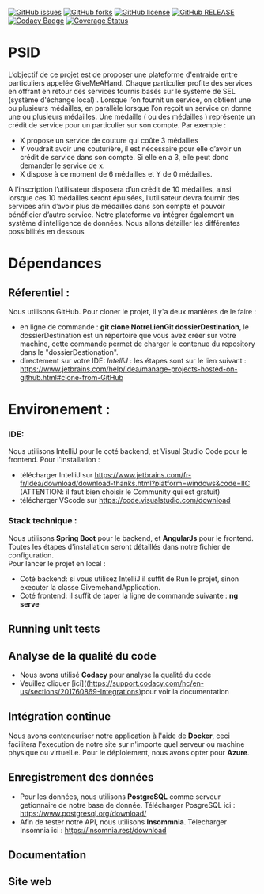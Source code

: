 

<a href="https://github.com/SidibeYoro/PSID/issues"><img alt="GitHub issues" src="https://img.shields.io/github/issues/SidibeYoro/PSID"></a>
<a href="https://github.com/SidibeYoro/PSID/network"><img alt="GitHub forks" src="https://img.shields.io/github/forks/SidibeYoro/PSID"></a>
<a href="https://github.com/SidibeYoro/PSID"><img alt="GitHub license" src="https://img.shields.io/badge/licence-Apache%202.0-brightgreen"></a>
<a href="https://github.com/SidibeYoro/PSID"><img alt="GitHub RELEASE" src="https://img.shields.io/badge/release-v3-blue"></a>
[![Codacy Badge](https://app.codacy.com/project/badge/Grade/50fb7bb16ec242fa91744440e90cd639)](https://www.codacy.com/gh/SidibeYoro/PSID/dashboard?utm_source=github.com&amp;utm_medium=referral&amp;utm_content=SidibeYoro/PSID&amp;utm_campaign=Badge_Grade)
[![Coverage Status](https://coveralls.io/repos/github/SidibeYoro/PSID/badge.svg?branch=main)](https://coveralls.io/github/SidibeYoro/PSID?branch=main)


# PSID

L’objectif de ce projet est de proposer une plateforme d'entraide entre particuliers appelée GiveMeAHand. Chaque particulier profite des services en offrant en retour des services fournis basés sur le système de SEL (système d'échange local) .
Lorsque l’on fournit un service, on obtient une ou plusieurs médailles, en parallèle lorsque l’on reçoit un service on donne une ou plusieurs médailles.
Une médaille ( ou des médailles ) représente un crédit de service pour un particulier sur son compte.
Par exemple :
- X propose un service de couture qui coûte 3 médailles
- Y voudrait avoir une couturière, il est nécessaire pour elle d’avoir un crédit de service dans son compte. Si elle en a 3, elle peut donc demander le service de x.
- X dispose à ce moment de 6 médailles et Y de 0 médailles.

A l’inscription l’utilisateur disposera d’un crédit de 10 médailles, ainsi lorsque ces 10 médailles seront épuisées, l’utilisateur devra fournir des services afin d’avoir plus de médailles dans son compte et pouvoir bénéficier d’autre service.
Notre plateforme va intégrer également un système d’intelligence de données. Nous allons détailler les différentes possibilités en dessous

# Dépendances 

## Réferentiel :
Nous utilisons GitHub.
Pour cloner le projet, il y'a deux manières de le faire : 
- en ligne de commande : **git clone NotreLienGit dossierDestination**, le dossierDestination est un répertoire que vous avez créer sur votre machine, cette commande permet de charger le contenue du repository dans le "dossierDestionation".
- directement sur votre IDE: 
*IntelliJ* : les étapes sont sur le lien suivant : https://www.jetbrains.com/help/idea/manage-projects-hosted-on-github.html#clone-from-GitHub

# Environement : 
### IDE: 
Nous utilisons IntelliJ pour le coté backend, et Visual Studio Code pour le frontend. 
Pour l'installation :
- télécharger IntelliJ sur https://www.jetbrains.com/fr-fr/idea/download/download-thanks.html?platform=windows&code=IIC (ATTENTION: il faut bien choisir le Community qui est gratuit)
- télécharger VScode sur https://code.visualstudio.com/download
### Stack technique : 
Nous utilisons **Spring Boot** pour le backend, et **AngularJs** pour le frontend.
Toutes les étapes d'installation seront détaillés dans notre fichier de configuration.  
Pour lancer le projet en local :
- Coté backend: si vous utilisez IntelliJ il suffit de Run le projet, sinon executer la classe GivemehandApplication. 
- Coté frontend: il suffit de taper la ligne de commande suivante : **ng serve**
## Running unit tests

## Analyse de la qualité du code
- Nous avons utilisé **Codacy** pour analyse la qualité du code 
- Veuillez cliquer [ici]((https://support.codacy.com/hc/en-us/sections/201760869-Integrations)pour voir la documentation

## Intégration continue
Nous avons conteneuriser notre application à l'aide de **Docker**, ceci facilitera l'execution de notre site sur n'importe quel serveur ou machine physique ou virtuelLe.
Pour le déploiement, nous avons opter pour **Azure**. 

## Enregistrement des données
- Pour les données, nous utilisons **PostgreSQL** comme serveur getionnaire de notre base de donnée.
Télécharger PosgreSQL ici : https://www.postgresql.org/download/                                                                                                            
- Afin de tester notre API, nous utilisons **Insommnia**.
Télecharger  Insomnia ici : https://insomnia.rest/download

## Documentation
## Site web 



